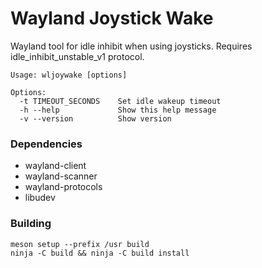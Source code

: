# Wayland Joystick Wake

Wayland tool for idle inhibit when using joysticks. Requires idle_inhibit_unstable_v1 protocol.

    Usage: wljoywake [options]

    Options:
      -t TIMEOUT_SECONDS    Set idle wakeup timeout
      -h --help             Show this help message
      -v --version          Show version


### Dependencies

* wayland-client
* wayland-scanner
* wayland-protocols
* libudev

### Building

    meson setup --prefix /usr build
    ninja -C build && ninja -C build install

